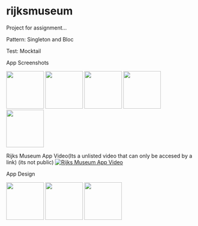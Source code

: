 # rijksmuseum

Project for assignment...

Pattern: Singleton and Bloc

Test: Mocktail

App Screenshots
<p float="left">
  <img src="https://github.com/volusanmaz/rijksmuseum/assets/102143944/7b11a3a5-768b-40d0-a792-366eb27a62df" width="100">
  <img src="https://github.com/volusanmaz/rijksmuseum/assets/102143944/5d84f6ab-8781-4e11-956b-7c00211867fb" width="100">
  <img src="https://github.com/volusanmaz/rijksmuseum/assets/102143944/f97867bc-0a8a-4234-b20c-33a2af025526" width="100">
  <img src="https://github.com/volusanmaz/rijksmuseum/assets/102143944/5e049a44-6b30-4d46-a38c-18615700096a" width="100">
  <img src="https://github.com/volusanmaz/rijksmuseum/assets/102143944/91cb4201-cde3-4f4c-a2b3-202bca7d8c5a" width="100">
</p>

Rijks Museum App Video(Its a unlisted video that can only be accesed by a link) (its not public)
[![Rijks Museum App Video](https://img.youtube.com/vi/67C_79KRn3Y/0.jpg)](https://www.youtube.com/watch?v=67C_79KRn3Y "Watch the video")

App Design

<img src="https://github.com/volusanmaz/rijksmuseum/assets/102143944/52595094-33d1-43e4-8605-67088c708e4e" width="100">
<img src="https://github.com/volusanmaz/rijksmuseum/assets/102143944/74babad1-e662-4fb9-9a9e-bed3a5e41650" width="100">
<img src="https://github.com/volusanmaz/rijksmuseum/assets/102143944/0e7b9b8d-cc26-47f7-9f0f-e44307a051b0" width="100">

